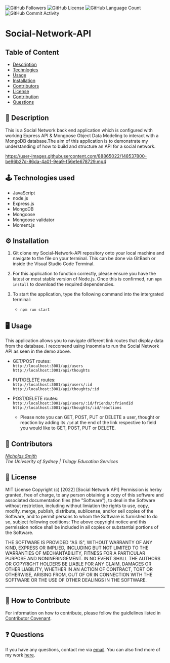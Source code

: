 <img alt="GitHub Followers" src="https://img.shields.io/github/followers/N1cholasSmith"> <img alt="GitHub License" src="https://img.shields.io/apm/l/vim-mode">  <img alt="GitHub Language Count" src="https://img.shields.io/github/languages/count/N1cholasSmith/social-network-api">  <img alt="GitHub Commit Activity" src="https://img.shields.io/github/commit-activity/w/N1cholasSmith/social-network-api">

# Social-Network-API
## Table of Content 

* [Description](#description)
* [Technlogies](#technologies)
* [Usage](#usage)
* [Installation](#installation)
* [Contributors](#contributors)
* [License](#license)
* [Contribution](#contribution)
* [Questions](#questions)

<a name="description"></a>
## 📝 Description
This is a Social Network back end application which is configured with working Express API & Mongoose Object Data Modeling to interact with a MongoDB database.The aim of this application is to demonstrate my understanding of how to build and structure an API for a social network. 

https://user-images.githubusercontent.com/88865022/148537800-be96b27d-86da-4a01-9ea9-f56e1e678729.mp4


<a name="technologies"></a>
## 🕹 Technologies used 
- JavaScript
- node.js
- Express.js
- MongoDB
- Mongoose
- Mongoose validator
- Moment.js

<a name="installation"></a>
## ⚙️ Installation 

1. Git clone my Social-Network-API repository onto your local machine and navigate to the file on your terminal. This can be done via GitBash or inside the Visual Studio Code Terminal.

2. For this application to function correctly, please ensure you have the latest or most stable version of Node.js. Once this is confirmed, run `npm install` to download the required dependencies.

3. To start the application, type the following command into the intergrated terminal:
    - `npm run start`

<a name="usage"></a>
## 🖥 Usage 
This application allows you to navigate different link routes that display data from the database. I reccomend using Insomnia to run the Social Network API as seen in the demo above.

- GET/POST routes: <br>
    `http://localhost:3001/api/users` <br>
    `http://localhost:3001/api/thoughts`<br>

- PUT/DELETE routes: <br>
    `http://localhost:3001/api/users/:id`<br>
    `http://localhost:3001/api/thoughts/:id` <br>

- POST/DELETE routes: <br>
    `http://localhost:3001/api/users/:id/friends/:friendId` <br>
    `http://localhost:3001/api/thoughts/:id/reactions` <br>

    - Please note you can GET, POST, PUT or DELETE a user, thought or reaction by adding its `/id` at the end of the link respective to field you would like to GET, POST, PUT or DELETE.    

<a name="contributors"></a>
## 👥 Contributors

*[Nicholas Smith](https://github.com/N1cholasSmith)* <br>
*The Univserity of Sydney | Trilogy Education Services* <br>

<a name="license"></a>
## 🔖 License

MIT License
Copyright (c) [2022] [Social Network API]
Permission is herby granted, free of charge, to any person obtaining a copy of this software and associated documentation files (the "Software"), to deal in the Software without restriction, including without limiation the rights to use, copy, modify, merge, publish, distribute, sublicense, and/or sell copies of the Software, and to permit persons to whom the Software is furnished to do so, subject following coditions: 
The above copyright notice and this permission notice shall be included in all copies or substantial portions of the Software. 

THE SOFTWARE IS PROVIDED "AS IS", WITHOUT WARRANTY OF ANY KIND, EXPRESS OR IMPLIED, INCLUDING BUT NOT LIMITED TO THE WARRANTIES OF MECHANTABILITY, FITNESS FOR A PARTICULAR PURPOSE AND NONINFRINGEMENT. IN NO EVENT SHALL THE AUTHORS OR COPYRIGHT HOLDERS BE LIABLE FOR ANY CLAIM, DAMAGES OR OTHER LIABILITY, WHETHER IN AN ACTION OF CONTRACT, TORT OR OTHERWISE, ARISING FROM, OUT OF OR IN CONNECTION WITH THE SOFTWARE OR THE USE OF OTHER DEALINGS IN THE SOFTWARE.  

---
<a name="contribution"></a>
## 🤝 How to Contribute

For information on how to contribute, please follow the guidlelines listed in [Contributor Covenant](https://www.contributor-covenant.org/).

<a name="questions"></a>
## ❓ Questions
If you have any questions, contact me via [email](nicholassmithsoftwareengineer@gmail.com). You can also find more of my work [here](https://github.com/N1cholasSmith).
